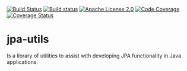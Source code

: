 [![Build Status](https://travis-ci.org/j3t/jpa-utils.svg?branch=master)](https://travis-ci.org/j3t/jpa-utils)
[![Build status](https://ci.appveyor.com/api/projects/status/6hmw3itwbblet9u4/branch/master?svg=true)](https://ci.appveyor.com/project/j3t/jpa-utils/branch/master)
[![Apache License 2.0](https://img.shields.io/badge/license-Apache%202.0-green.svg)](https://github.com/j3t/jpa-utils/blob/master/LICENSE)
[![Code Coverage](https://img.shields.io/codecov/c/github/j3t/jpa-utils/master.svg)](https://codecov.io/github/j3t/jpa-utils?branch=master)
[![Coverage Status](https://coveralls.io/repos/github/j3t/jpa-utils/badge.svg)](https://coveralls.io/github/j3t/jpa-utils)

# jpa-utils
Is a library of utilities to assist with developing JPA functionality in Java applications.
